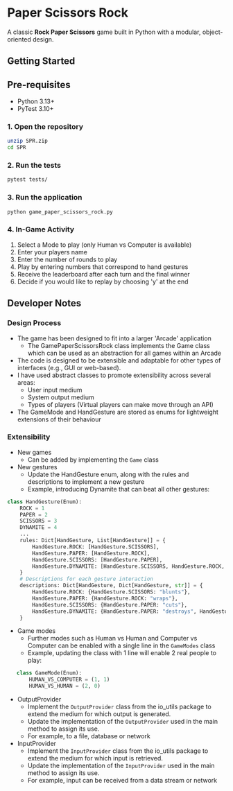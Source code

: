 # Paper Scissors Rock

A classic **Rock Paper Scissors** game built in Python with a modular, object-oriented design.

## Getting Started

## Pre-requisites

- Python 3.13+
- PyTest 3.10+

### 1. Open the repository

``` bash
unzip SPR.zip
cd SPR
```

### 2. Run the tests
```bash
pytest tests/
```

### 3. Run the application

```bash
python game_paper_scissors_rock.py
```

### 4. In-Game Activity
1. Select a Mode to play (only Human vs Computer is available)
2. Enter your players name
3. Enter the number of rounds to play
4. Play by entering numbers that correspond to hand gestures
5. Receive the leaderboard after each turn and the final winner
6. Decide if you would like to replay by choosing 'y' at the end


## Developer Notes

### Design Process
- The game has been designed to fit into a larger 'Arcade' application
  - The GamePaperScissorsRock class implements the Game class which can be used as an abstraction for all games within an Arcade
- The code is designed to be extensible and adaptable for other types of interfaces (e.g., GUI or web-based).
- I have used abstract classes to promote extensibility across several areas:
  - User input medium
  - System output medium
  - Types of players (Virtual players can make move through an API)
- The GameMode and HandGesture are stored as enums for lightweight extensions of their behaviour

### Extensibility
- New games
  - Can be added by implementing the ```Game``` class
- New gestures
  - Update the HandGesture enum, along with the rules and descriptions to implement a new gesture
  - Example, introducing Dynamite that can beat all other gestures:
```python
class HandGesture(Enum):
    ROCK = 1
    PAPER = 2
    SCISSORS = 3
    DYNAMITE = 4
    ...
    rules: Dict[HandGesture, List[HandGesture]] = {
        HandGesture.ROCK: [HandGesture.SCISSORS],
        HandGesture.PAPER: [HandGesture.ROCK],
        HandGesture.SCISSORS: [HandGesture.PAPER],
        HandGesture.DYNAMITE: [HandGesture.SCISSORS, HandGesture.ROCK, HandGesture.PAPER]
    }
    # Descriptions for each gesture interaction
    descriptions: Dict[HandGesture, Dict[HandGesture, str]] = {
        HandGesture.ROCK: {HandGesture.SCISSORS: "blunts"},
        HandGesture.PAPER: {HandGesture.ROCK: "wraps"},
        HandGesture.SCISSORS: {HandGesture.PAPER: "cuts"},
        HandGesture.DYNAMITE: {HandGesture.PAPER: "destroys", HandGesture.SCISSORS: "destroys", HandGesture.ROCK: "destroys"}
    }
```
- Game modes
  - Further modes such as Human vs Human and Computer vs Computer can be enabled with a single line in the ```GameModes``` class
  - Example, updating the class with 1 line will enable 2 real people to play:
 ```python
    class GameMode(Enum):
        HUMAN_VS_COMPUTER = (1, 1)
        HUMAN_VS_HUMAN = (2, 0)
```
- OutputProvider
  - Implement the ```OutputProvider``` class from the io_utils package to extend the medium for which output is generated. 
  - Update the implementation of the ```OutputProvider``` used in the main method to assign its use.
  - For example, to a file, database or network 
- InputProvider
  - Implement the ```InputProvider``` class from the io_utils package to extend the medium for which input is retrieved. 
  - Update the implementation of the ```InputProvider``` used in the main method to assign its use.
  - For example, input can be received from a data stream or network 
